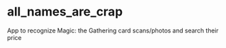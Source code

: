 # all_names_are_crap
App to recognize Magic: the Gathering card scans/photos and search their price
